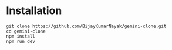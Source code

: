 # Installation
```
git clone https://github.com/BijayKumarNayak/gemini-clone.git
cd gemini-clone
npm install
npm run dev
```
